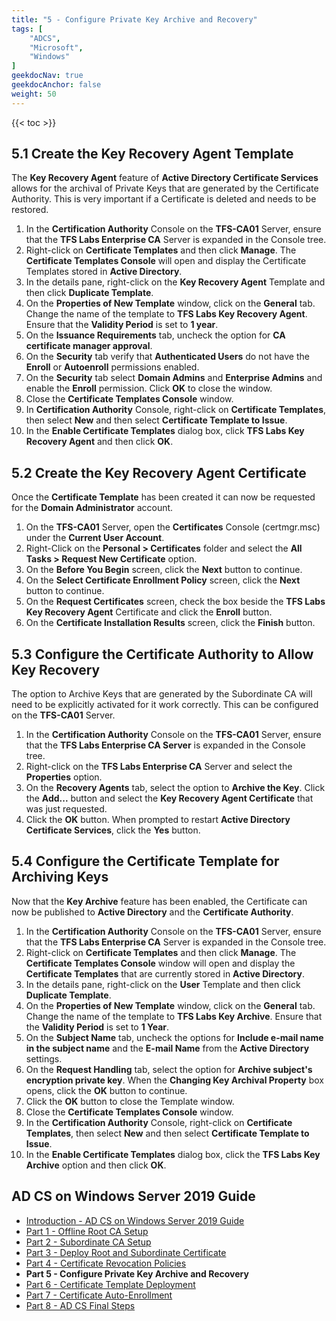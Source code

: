 ```yaml
---
title: "5 - Configure Private Key Archive and Recovery"
tags: [
    "ADCS",
    "Microsoft",
    "Windows"
]
geekdocNav: true
geekdocAnchor: false
weight: 50
---
```


{{< toc >}}

## 5.1 Create the Key Recovery Agent Template ##

The **Key Recovery Agent** feature of **Active Directory Certificate Services** allows for the archival of Private Keys that are generated by the Certificate Authority. This is very important if a Certificate is deleted and needs to be restored.

1. In the **Certification Authority** Console on the **TFS-CA01** Server, ensure that the **TFS Labs Enterprise CA** Server is expanded in the Console tree.
2. Right-click on **Certificate Templates** and then click **Manage**. The **Certificate Templates Console** will open and display the Certificate Templates stored in **Active Directory**.
3. In the details pane, right-click on the **Key Recovery Agent** Template and then click **Duplicate Template**.
4. On the **Properties of New Template** window, click on the **General** tab. Change the name of the template to **TFS Labs Key Recovery Agent**. Ensure that the **Validity Period** is set to **1 year**.
5. On the **Issuance Requirements** tab, uncheck the option for **CA certificate manager approval**.
6. On the **Security** tab verify that **Authenticated Users** do not have the **Enroll** or **Autoenroll** permissions enabled.
7. On the **Security** tab select **Domain Admins** and **Enterprise Admins** and enable the **Enroll** permission. Click **OK** to close the window.
8. Close the **Certificate Templates Console** window.
9. In **Certification Authority** Console, right-click on **Certificate Templates**, then select **New** and then select **Certificate Template to Issue**.
10. In the **Enable Certificate Templates** dialog box, click **TFS Labs Key Recovery Agent** and then click **OK**.

## 5.2 Create the Key Recovery Agent Certificate ##

Once the **Certificate Template** has been created it can now be requested for the **Domain Administrator** account.

1. On the **TFS-CA01** Server, open the **Certificates** Console (certmgr.msc) under the **Current User Account**.
2. Right-Click on the **Personal > Certificates** folder and select the **All Tasks > Request New Certificate** option.
3. On the **Before You Begin** screen, click the **Next** button to continue.
4. On the **Select Certificate Enrollment Policy** screen, click the **Next** button to continue.
5. On the **Request Certificates** screen, check the box beside the **TFS Labs Key Recovery Agent** Certificate and click the **Enroll** button.
6. On the **Certificate Installation Results** screen, click the **Finish** button.

## 5.3 Configure the Certificate Authority to Allow Key Recovery ##

The option to Archive Keys that are generated by the Subordinate CA will need to be explicitly activated for it work correctly. This can be configured on the **TFS-CA01** Server.

1. In the **Certification Authority** Console on the **TFS-CA01** Server, ensure that the **TFS Labs Enterprise CA Server** is expanded in the Console tree.
2. Right-click on the **TFS Labs Enterprise CA** Server and select the **Properties** option.
3. On the **Recovery Agents** tab, select the option to **Archive the Key**. Click the **Add...** button and select the **Key Recovery Agent Certificate** that was just requested.
4. Click the **OK** button. When prompted to restart **Active Directory Certificate Services**, click the **Yes** button.

## 5.4 Configure the Certificate Template for Archiving Keys ##

Now that the **Key Archive** feature has been enabled, the Certificate can now be published to **Active Directory** and the **Certificate Authority**.

1. In the **Certification Authority** Console on the **TFS-CA01** Server, ensure that the **TFS Labs Enterprise CA** Server is expanded in the Console tree.
2. Right-click on **Certificate Templates** and then click **Manage**. The **Certificate Templates Console** window will open and display the **Certificate Templates** that are currently stored in **Active Directory**.
3. In the details pane, right-click on the **User** Template and then click **Duplicate Template**.
4. On the **Properties of New Template** window, click on the **General** tab. Change the name of the template to **TFS Labs Key Archive**. Ensure that the **Validity Period** is set to **1 Year**.
5. On the **Subject Name** tab, uncheck the options for **Include e-mail name in the subject name** and the **E-mail Name** from the **Active Directory** settings.
6. On the **Request Handling** tab, select the option for **Archive subject's encryption private key**. When the **Changing Key Archival Property** box opens, click the **OK** button to continue.
7. Click the **OK** button to close the Template window.
8. Close the **Certificate Templates Console** window.
9. In the **Certification Authority** Console, right-click on **Certificate Templates**, then select **New** and then select **Certificate Template to Issue**.
10. In the **Enable Certificate Templates** dialog box, click the **TFS Labs Key Archive** option and then click **OK**.

## AD CS on Windows Server 2019 Guide ##

* [Introduction - AD CS on Windows Server 2019 Guide](/microsoft/windows-server/windows-server-roles-features/adcs/adcs-windows-server-2019-guide/)
* [Part 1 - Offline Root CA Setup](/microsoft/windows-server/windows-server-roles-features/adcs/adcs-windows-server-2019-guide/adcs-windows-server-2019-guide-part-1/)
* [Part 2 - Subordinate CA Setup](/microsoft/windows-server/windows-server-roles-features/adcs/adcs-windows-server-2019-guide/adcs-windows-server-2019-guide-part-2/)
* [Part 3 - Deploy Root and Subordinate Certificate](/microsoft/windows-server/windows-server-roles-features/adcs/adcs-windows-server-2019-guide/adcs-windows-server-2019-guide-part-3/)
* [Part 4 - Certificate Revocation Policies](/microsoft/windows-server/windows-server-roles-features/adcs/adcs-windows-server-2019-guide/adcs-windows-server-2019-guide-part-4/)
* **Part 5 - Configure Private Key Archive and Recovery**
* [Part 6 - Certificate Template Deployment](/microsoft/windows-server/windows-server-roles-features/adcs/adcs-windows-server-2019-guide/adcs-windows-server-2019-guide-part-6/)
* [Part 7 - Certificate Auto-Enrollment](/microsoft/windows-server/windows-server-roles-features/adcs/adcs-windows-server-2019-guide/adcs-windows-server-2019-guide-part-7/)
* [Part 8 - AD CS Final Steps](/microsoft/windows-server/windows-server-roles-features/adcs/adcs-windows-server-2019-guide/adcs-windows-server-2019-guide-part-8/)
